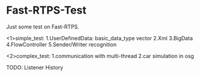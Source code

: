 # Fast-RTPS-Test

Just some test on Fast-RTPS.

<1>simple_test:
1.UserDefinedData:
    basic_data_type
    vector
2.Xml
3.BigData
4.FlowController
5.Sender/Writer recognition

<2>complex_test:
1.communication with multi-thread
2.car simulation in osg

TODO:
Listener
History
